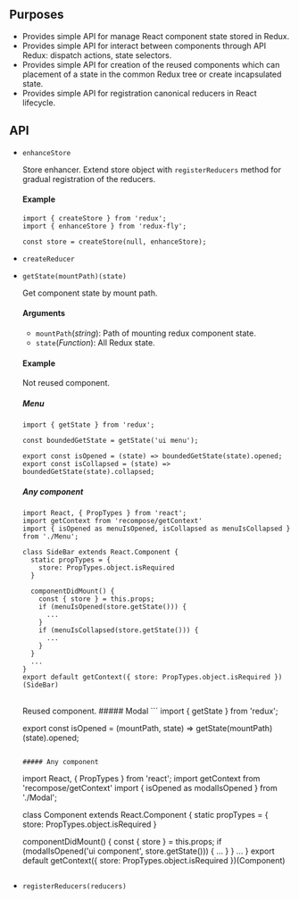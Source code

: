 ## Purposes
* Provides simple API for manage React component state stored in Redux.
* Provides simple API for interact between components through API Redux: dispatch actions, state selectors.
* Provides simple API for creation of the reused components which can placement of a state in the common Redux tree or create incapsulated state.
* Provides simple API for registration canonical reducers in React lifecycle.

## API
* `enhanceStore`

  Store enhancer. Extend store object with `registerReducers` method for gradual registration of the reducers.
  
  #### Example
  ```
  import { createStore } from 'redux';
  import { enhanceStore } from 'redux-fly';
    
  const store = createStore(null, enhanceStore);
  ```
  
* `createReducer`
* `getState(mountPath)(state)`

  Get component state by mount path.
  
  #### Arguments
  * `mountPath`\(*string*): Path of mounting redux component state.
  * `state`\(*Function*): All Redux state.
  
  #### Example
  
  Not reused component.
  ##### Menu
  ```
  import { getState } from 'redux';    
  
  const boundedGetState = getState('ui menu');
            
  export const isOpened = (state) => boundedGetState(state).opened;
  export const isCollapsed = (state) => boundedGetState(state).collapsed;
  ```
  
  ##### Any component
  ```
  import React, { PropTypes } from 'react';
  import getContext from 'recompose/getContext' 
  import { isOpened as menuIsOpened, isCollapsed as menuIsCollapsed } from './Menu';
  
  class SideBar extends React.Component {
    static propTypes = {
      store: PropTypes.object.isRequired
    }
    
    componentDidMount() {
      const { store } = this.props;
      if (menuIsOpened(store.getState())) {
        ...
      }
      if (menuIsCollapsed(store.getState())) {
        ...
      }
    }
    ...
  }
  export default getContext({ store: PropTypes.object.isRequired })(SideBar)
  ```
  <br/>
  Reused component.
  ##### Modal
  ```
  import { getState } from 'redux';    
            
  export const isOpened = (mountPath, state) => getState(mountPath)(state).opened;
  ```
  
  ##### Any component
  ```
  import React, { PropTypes } from 'react';
  import getContext from 'recompose/getContext' 
  import { isOpened as modalIsOpened } from './Modal';
  
  class Component extends React.Component {
    static propTypes = {
      store: PropTypes.object.isRequired
    }
    
    componentDidMount() {
      const { store } = this.props;
      if (modalIsOpened('ui component', store.getState())) {
        ...
      }
    }
    ...
  }
  export default getContext({ store: PropTypes.object.isRequired })(Component)
  ```
  
* `registerReducers(reducers)`
